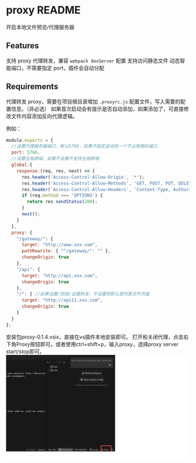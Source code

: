 # proxy README

开启本地文件预览/代理服务器

## Features

支持 proxy 代理转发，兼容 `webpack devServer` 配置
支持访问静态文件
动态智能端口，不需要指定 port，插件会自动分配

## Requirements

代理转发 proxy，需要在项目根目录增加 `.proxyrc.js` 配置文件，写入需要的配置信息。（非必选）
如果首次启动会有提示是否自动添加，如果添加了，可直接修改文件内容添加反向代理逻辑。

例如：

```javascript
module.exports = {
  //设置代理服务器端口，默认5766，如果不指定自动找一个不占用随机端口
  port: 5766,
  //设置全局跨域，如果不设置不支持全局跨域
  global:{
    response:(req, res, next) => {
      res.header('Access-Control-Allow-Origin', '*');
      res.header('Access-Control-Allow-Methods', 'GET, POST, PUT, DELETE, OPTIONS');
      res.header('Access-Control-Allow-Headers', 'Content-Type, Authorization, X-Requested-With');
      if (req.method === 'OPTIONS') {
        return res.sendStatus(200);
      }
      next();
    }
  },
  proxy: {
    "/gateway/": {
      target: "http://www.xxx.com",
      pathRewrite: { "^/gateway/": "" },
      changeOrigin: true
    },
    "/api": {
      target: "http://api.xxx.com",
      changeOrigin: true
    },
    "/": { //如果设置/则按/设置转发，不设置则默认是列表文件页面
      target: "http://api11.xxx.com",
      changeOrigin: true
    }
  }
};
```
安装包proxy-0.1.4.vsix，直接在vs插件本地安装即可。
打开和关闭代理，点击右下角Proxy按钮即可。或者使用ctrl+shift+p，输入proxy，选择proxy server start/stop即可。
![alt text](1.png)